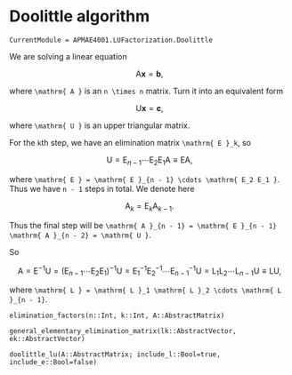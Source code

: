 # Doolittle algorithm

```@meta
CurrentModule = APMAE4001.LUFactorization.Doolittle
```

We are solving a linear equation
```math
\mathrm{ A } \mathbf{ x } = \mathbf{ b },
```
where ``\mathrm{ A }`` is an ``n \times n`` matrix. Turn it into an equivalent form
```math
\mathrm{ U } \mathbf{ x } = \mathbf{ c },
```
where ``\mathrm{ U }`` is an upper triangular matrix.

For the ``k``th step, we have an elimination matrix ``\mathrm{ E }_k``, so
```math
\mathrm{ U } = \mathrm{ E }_{n - 1} \cdots \mathrm{ E_2 E_1 } \mathrm{ A } \equiv \mathrm{ E A },
```
where ``\mathrm{ E } = \mathrm{ E }_{n - 1} \cdots \mathrm{ E_2 E_1 }``. Thus we have ``n - 1`` steps in total. We denote here
```math
\mathrm{ A }_{k} = \mathrm{ E }_k \mathrm{ A }_{k - 1}.
```
Thus the final step will be ``\mathrm{ A }_{n - 1} = \mathrm{ E }_{n - 1} \mathrm{ A }_{n - 2} = \mathrm{ U }``.

So
```math
\mathrm{ A } = \mathrm{ E }^{-1} \mathrm{ U } = (\mathrm{ E }_{n - 1} \cdots \mathrm{ E_2 E_1 })^{-1} \mathrm{ U } = \mathrm{ E }^{-1}_1 \mathrm{ E }^{-1}_2 \cdots \mathrm{ E }^{-1}_{n - 1} \mathrm{ U } = \mathrm{ L }_1 \mathrm{ L }_2 \cdots \mathrm{ L }_{n - 1} \mathrm{ U } \equiv \mathrm{ L } \mathrm{ U },
```
where ``\mathrm{ L } = \mathrm{ L }_1 \mathrm{ L }_2 \cdots \mathrm{ L }_{n - 1}``.


```@docs
elimination_factors(n::Int, k::Int, A::AbstractMatrix)

general_elementary_elimination_matrix(lk::AbstractVector, ek::AbstractVector)

doolittle_lu(A::AbstractMatrix; include_l::Bool=true, include_e::Bool=false)
```
